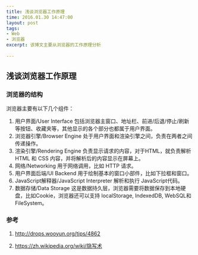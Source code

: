 ```yaml
---
title: 浅谈浏览器工作原理
time: 2016.01.30 14:47:00
layout: post
tags:
- Web
- 浏览器
excerpt: 该博文主要从浏览器的工作原理分析
    
---
```

## 浅谈浏览器工作原理
### 浏览器的结构
浏览器主要有以下几个组件：

1. 用户界面/User Interface
	包括浏览器主窗口、地址栏、前进/后退/停止/刷新等按钮、收藏夹等，其他显示的各个部分也都属于用户界面。
2. 浏览器引擎/Browser Engine
	处于用户界面和渲染引擎之间，负责在两者之间传递操作。
3. 渲染引擎/Rendering Engine
	负责显示请求的内容，对于HTML，就负责解析 HTML 和 CSS 内容，并将解析后的内容显示在屏幕上。
4. 网络/Networking
	用于网络调用，比如 HTTP 请求。
5. 用户界面后端/UI Backend
	用于绘制基本的窗口小部件，比如下拉框和窗口。
6. JavaScript解释器/JavaScript Interpreter
	解析和执行 JavaScript代码。
7. 数据存储/Data Storage
	这是数据持久层，浏览器需要将数据保存到本地硬盘，比如Cookie，浏览器还可以支持 localStorage, IndexedDB, WebSQL和FileSystem。
	

### 参考

1. http://drops.wooyun.org/tips/4862

2. https://zh.wikipedia.org/wiki/隐写术